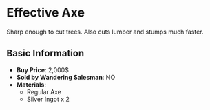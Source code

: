 # Effective Axe

Sharp enough to cut trees. Also cuts lumber and stumps much faster.

## Basic Information

- **Buy Price**: 2,000$
- **Sold by Wandering Salesman**: NO
- **Materials**:
  - Regular Axe
  - Silver Ingot x 2